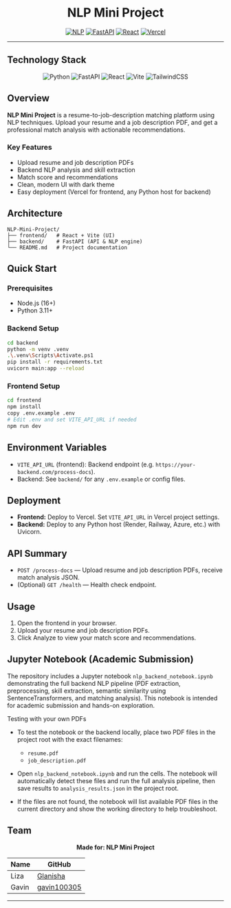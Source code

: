 <div align="center">

# NLP Mini Project

[![NLP](https://img.shields.io/badge/Natural%20Language%20Processing-NLP-blueviolet?style=for-the-badge&logo=python&logoColor=white)](https://github.com/gavin100305/NLP-Mini-Project)
[![FastAPI](https://img.shields.io/badge/FastAPI-Backend-009688?style=for-the-badge&logo=fastapi&logoColor=white)](https://fastapi.tiangolo.com/)
[![React](https://img.shields.io/badge/React-Frontend-61DAFB?style=for-the-badge&logo=react&logoColor=black)](https://react.dev/)
[![Vercel](https://img.shields.io/badge/Deployed%20on-Vercel-black?style=for-the-badge&logo=vercel&logoColor=white)](https://vercel.com/)

</div>

---

## Technology Stack

<div align="center">

![Python](https://img.shields.io/badge/Python-3.11+-3776AB?style=for-the-badge&logo=python&logoColor=white)
![FastAPI](https://img.shields.io/badge/FastAPI-API-009688?style=for-the-badge&logo=fastapi&logoColor=white)
![React](https://img.shields.io/badge/React-19.x-61DAFB?style=for-the-badge&logo=react&logoColor=black)
![Vite](https://img.shields.io/badge/Vite-Build%20Tool-646CFF?style=for-the-badge&logo=vite&logoColor=white)
![TailwindCSS](https://img.shields.io/badge/TailwindCSS-Styling-06B6D4?style=for-the-badge&logo=tailwindcss&logoColor=white)

</div>

## Overview

**NLP Mini Project** is a resume-to-job-description matching platform using NLP techniques. Upload your resume and a job description PDF, and get a professional match analysis with actionable recommendations.

### Key Features
- Upload resume and job description PDFs
- Backend NLP analysis and skill extraction
- Match score and recommendations
- Clean, modern UI with dark theme
- Easy deployment (Vercel for frontend, any Python host for backend)

## Architecture

```
NLP-Mini-Project/
├── frontend/   # React + Vite (UI)
├── backend/    # FastAPI (API & NLP engine)
└── README.md   # Project documentation
```

## Quick Start

### Prerequisites
- Node.js (16+)
- Python 3.11+

### Backend Setup
```bash
cd backend
python -m venv .venv
.\.venv\Scripts\Activate.ps1
pip install -r requirements.txt
uvicorn main:app --reload
```

### Frontend Setup
```bash
cd frontend
npm install
copy .env.example .env
# Edit .env and set VITE_API_URL if needed
npm run dev
```

## Environment Variables
- `VITE_API_URL` (frontend): Backend endpoint (e.g. `https://your-backend.com/process-docs`).
- Backend: See `backend/` for any `.env.example` or config files.

## Deployment
- **Frontend:** Deploy to Vercel. Set `VITE_API_URL` in Vercel project settings.
- **Backend:** Deploy to any Python host (Render, Railway, Azure, etc.) with Uvicorn.

## API Summary
- `POST /process-docs` — Upload resume and job description PDFs, receive match analysis JSON.
- (Optional) `GET /health` — Health check endpoint.

## Usage
1. Open the frontend in your browser.
2. Upload your resume and job description PDFs.
3. Click Analyze to view your match score and recommendations.

## Jupyter Notebook (Academic Submission)

The repository includes a Jupyter notebook `nlp_backend_notebook.ipynb` demonstrating the full backend NLP pipeline (PDF extraction, preprocessing, skill extraction, semantic similarity using SentenceTransformers, and matching analysis). This notebook is intended for academic submission and hands-on exploration.

Testing with your own PDFs
- To test the notebook or the backend locally, place two PDF files in the project root with the exact filenames:
  - `resume.pdf`
  - `job_description.pdf`

- Open `nlp_backend_notebook.ipynb` and run the cells. The notebook will automatically detect these files and run the full analysis pipeline, then save results to `analysis_results.json` in the project root.

- If the files are not found, the notebook will list available PDF files in the current directory and show the working directory to help troubleshoot.

## Team

<div align="center">

**Made for: NLP Mini Project**

| Name   | GitHub |
|--------|--------|
| Liza  | [Glanisha](https://github.com/Glanisha) |
| Gavin | [gavin100305](https://github.com/gavin100305) |

</div>

---
